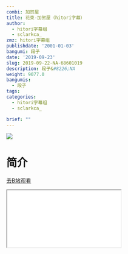 ```yaml
---
combi: 加贺屋
title: 花束-加贺屋（hitori字幕）
author:
  - hitori字幕组
  - sclarkca_
zmz: hitori字幕组
publishdate: '2001-01-03'
bangumi: 段子
date: '2019-09-23'
slug: 2019-09-22-NA-68601019
description: 段子&#8226;NA
weight: 9077.0
bangumis:
  - 段子
tags:
categories:
  - hitori字幕组
  - sclarkca_

brief: ""
---
```

![](https://raw.githubusercontent.com/tcgriffith/owaraisite/master/static/tmpimg/819a70bb3213915287f9021f66079cb5dfd3c466.jpg.480.jpg)
# 简介  
  

[去B站观看](https://www.bilibili.com/video/av68601019/)
<div class ="resp-container"><iframe class="testiframe" src="//player.bilibili.com/player.html?aid=68601019"", scrolling="no", allowfullscreen="true" > </iframe></div> 
